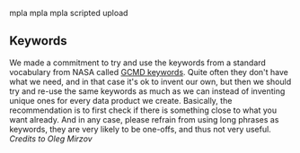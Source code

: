 mpla mpla mpla scripted upload

## Keywords

We made a commitment to try and use the keywords from a standard vocabulary from NASA called [GCMD
keywords](https://gcmd.earthdata.nasa.gov/KeywordViewer/). Quite often they don't have what we 
need, and in that case it's ok to invent our own, but then we should try and re-use the same 
keywords as much as we can instead of inventing unique ones for every data product we create. 
Basically, the recommendation is to first check if there is something close to what you want 
already. And in any case, please refrain from using long phrases as keywords, they are very likely
to be one-offs, and thus not very useful.  
*Credits to Oleg Mirzov*
